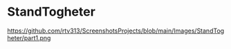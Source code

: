# StandTogheter
https://github.com/rtv313/ScreenshotsProjects/blob/main/Images/StandTogheter/part1.png
